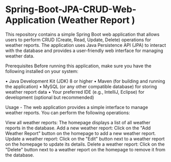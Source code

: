 # Spring-Boot-JPA-CRUD-Web-Application (Weather Report )
This repository contains a simple Spring Boot web application that allows users to perform CRUD (Create, Read, Update, Delete) operations for weather reports. The application uses Java Persistence API (JPA) to interact with the database and provides a user-friendly web interface for managing weather data.

Prerequisites
Before running this application, make sure you have the following installed on your system:

•	Java Development Kit (JDK) 8 or higher 
•	Maven (for building and running the application)
•	MySQL (or any other compatible database) for storing weather report data 
•	Your preferred IDE (e.g., IntelliJ, Eclipse) for development (optional but recommended)


Usage -
The web application provides a simple interface to manage weather reports. You can perform the following operations:

View all weather reports: The homepage displays a list of all weather reports in the database.
Add a new weather report: Click on the "Add Weather Report" button on the homepage to add a new weather report.
Update a weather report: Click on the "Edit" button next to a weather report on the homepage to update its details.
Delete a weather report: Click on the "Delete" button next to a weather report on the homepage to remove it from the database.

